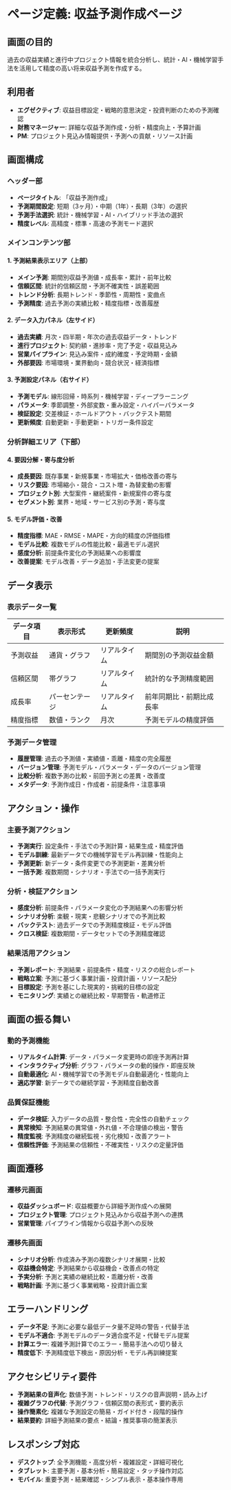 # ページ定義: 収益予測作成ページ

## 画面の目的
過去の収益実績と進行中プロジェクト情報を統合分析し、統計・AI・機械学習手法を活用して精度の高い将来収益予測を作成する。

## 利用者
- **エグゼクティブ**: 収益目標設定・戦略的意思決定・投資判断のための予測確認
- **財務マネージャー**: 詳細な収益予測作成・分析・精度向上・予算計画
- **PM**: プロジェクト見込み情報提供・予測への貢献・リソース計画

## 画面構成

### ヘッダー部
- **ページタイトル**: 「収益予測作成」
- **予測期間設定**: 短期（3ヶ月）・中期（1年）・長期（3年）の選択
- **予測手法選択**: 統計・機械学習・AI・ハイブリッド手法の選択
- **精度レベル**: 高精度・標準・高速の予測モード選択

### メインコンテンツ部

#### 1. 予測結果表示エリア（上部）
- **メイン予測**: 期間別収益予測値・成長率・累計・前年比較
- **信頼区間**: 統計的信頼区間・予測不確実性・誤差範囲
- **トレンド分析**: 長期トレンド・季節性・周期性・変曲点
- **予測精度**: 過去予測の実績比較・精度指標・改善履歴

#### 2. データ入力パネル（左サイド）
- **過去実績**: 月次・四半期・年次の過去収益データ・トレンド
- **進行プロジェクト**: 契約額・進捗率・完了予定・収益見込み
- **営業パイプライン**: 見込み案件・成約確度・予定時期・金額
- **外部要因**: 市場環境・業界動向・競合状況・経済指標

#### 3. 予測設定パネル（右サイド）
- **予測モデル**: 線形回帰・時系列・機械学習・ディープラーニング
- **パラメータ**: 季節調整・外部変数・重み設定・ハイパーパラメータ
- **検証設定**: 交差検証・ホールドアウト・バックテスト期間
- **更新頻度**: 自動更新・手動更新・トリガー条件設定

### 分析詳細エリア（下部）

#### 4. 要因分解・寄与度分析
- **成長要因**: 既存事業・新規事業・市場拡大・価格改善の寄与
- **リスク要因**: 市場縮小・競合・コスト増・為替変動の影響
- **プロジェクト別**: 大型案件・継続案件・新規案件の寄与度
- **セグメント別**: 業界・地域・サービス別の予測・寄与度

#### 5. モデル評価・改善
- **精度指標**: MAE・RMSE・MAPE・方向的精度の評価指標
- **モデル比較**: 複数モデルの性能比較・最適モデル選択
- **感度分析**: 前提条件変化の予測結果への影響度
- **改善提案**: モデル改善・データ追加・手法変更の提案

## データ表示

### 表示データ一覧
| データ項目 | 表示形式 | 更新頻度 | 説明 |
|-----------|---------|---------|------|
| 予測収益 | 通貨・グラフ | リアルタイム | 期間別の予測収益金額 |
| 信頼区間 | 帯グラフ | リアルタイム | 統計的な予測精度範囲 |
| 成長率 | パーセンテージ | リアルタイム | 前年同期比・前期比成長率 |
| 精度指標 | 数値・ランク | 月次 | 予測モデルの精度評価 |

### 予測データ管理
- **履歴管理**: 過去の予測値・実績値・乖離・精度の完全履歴
- **バージョン管理**: 予測モデル・パラメータ・データのバージョン管理
- **比較分析**: 複数予測の比較・前回予測との差異・改善度
- **メタデータ**: 予測作成日・作成者・前提条件・注意事項

## アクション・操作

### 主要予測アクション
- **予測実行**: 設定条件・手法での予測計算・結果生成・精度評価
- **モデル訓練**: 最新データでの機械学習モデル再訓練・性能向上
- **予測更新**: 新データ・条件変更での予測更新・差異分析
- **一括予測**: 複数期間・シナリオ・手法での一括予測実行

### 分析・検証アクション
- **感度分析**: 前提条件・パラメータ変化の予測結果への影響分析
- **シナリオ分析**: 楽観・現実・悲観シナリオでの予測比較
- **バックテスト**: 過去データでの予測精度検証・モデル評価
- **クロス検証**: 複数期間・データセットでの予測精度確認

### 結果活用アクション
- **予測レポート**: 予測結果・前提条件・精度・リスクの総合レポート
- **戦略立案**: 予測に基づく事業計画・投資計画・リソース配分
- **目標設定**: 予測を基にした現実的・挑戦的目標の設定
- **モニタリング**: 実績との継続比較・早期警告・軌道修正

## 画面の振る舞い

### 動的予測機能
- **リアルタイム計算**: データ・パラメータ変更時の即座予測再計算
- **インタラクティブ分析**: グラフ・パラメータの動的操作・即座反映
- **自動最適化**: AI・機械学習での予測モデル自動最適化・性能向上
- **適応学習**: 新データでの継続学習・予測精度自動改善

### 品質保証機能
- **データ検証**: 入力データの品質・整合性・完全性の自動チェック
- **異常検知**: 予測結果の異常値・外れ値・不合理値の検出・警告
- **精度監視**: 予測精度の継続監視・劣化検知・改善アラート
- **信頼性評価**: 予測結果の信頼性・不確実性・リスクの定量評価

## 画面遷移

### 遷移元画面
- **収益ダッシュボード**: 収益概要から詳細予測作成への展開
- **プロジェクト管理**: プロジェクト見込みから収益予測への連携
- **営業管理**: パイプライン情報から収益予測への反映

### 遷移先画面
- **シナリオ分析**: 作成済み予測の複数シナリオ展開・比較
- **収益機会特定**: 予測結果から収益機会・改善点の特定
- **予実分析**: 予測と実績の継続比較・乖離分析・改善
- **戦略計画**: 予測に基づく事業戦略・投資計画立案

## エラーハンドリング
- **データ不足**: 予測に必要な最低データ量不足時の警告・代替手法
- **モデル不適合**: 予測モデルのデータ適合度不足・代替モデル提案
- **計算エラー**: 複雑予測計算でのエラー・簡易手法への切り替え
- **精度低下**: 予測精度低下検出・原因分析・モデル再訓練提案

## アクセシビリティ要件
- **予測結果の音声化**: 数値予測・トレンド・リスクの音声説明・読み上げ
- **複雑グラフの代替**: 予測グラフ・信頼区間の表形式・要約表示
- **操作簡素化**: 複雑な予測設定の簡易・ガイド付き・段階的操作
- **結果要約**: 詳細予測結果の要点・結論・推奨事項の簡潔表示

## レスポンシブ対応
- **デスクトップ**: 全予測機能・高度分析・複雑設定・詳細可視化
- **タブレット**: 主要予測・基本分析・簡易設定・タッチ操作対応
- **モバイル**: 重要予測・結果確認・シンプル表示・基本操作専用